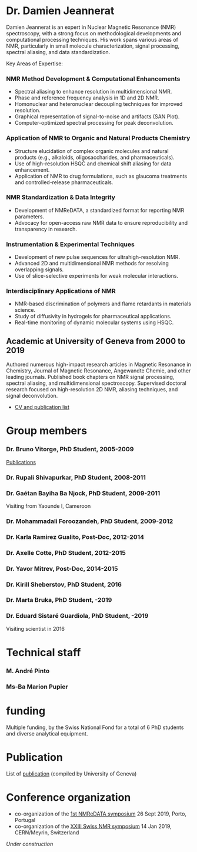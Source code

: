 # Dr. Damien Jeannerat

Damien Jeannerat is an expert in Nuclear Magnetic Resonance (NMR) spectroscopy, with a strong focus on methodological developments and computational processing techniques. His work spans various areas of NMR, particularly in small molecule characterization, signal processing, spectral aliasing, and data standardization.

Key Areas of Expertise:

### NMR Method Development & Computational Enhancements
- Spectral aliasing to enhance resolution in multidimensional NMR.
- Phase and reference frequency analysis in 1D and 2D NMR.
- Homonuclear and heteronuclear decoupling techniques for improved resolution.
- Graphical representation of signal-to-noise and artifacts (SAN Plot).
- Computer-optimized spectral processing for peak deconvolution.

### Application of NMR to Organic and Natural Products Chemistry
- Structure elucidation of complex organic molecules and natural products (e.g., alkaloids, oligosaccharides, and pharmaceuticals).
- Use of high-resolution HSQC and chemical shift aliasing for data enhancement.
- Application of NMR to drug formulations, such as glaucoma treatments and controlled-release pharmaceuticals.

### NMR Standardization & Data Integrity
- Development of NMReDATA, a standardized format for reporting NMR parameters.
- Advocacy for open-access raw NMR data to ensure reproducibility and transparency in research.

### Instrumentation & Experimental Techniques
- Development of new pulse sequences for ultrahigh-resolution NMR.
- Advanced 2D and multidimensional NMR methods for resolving overlapping signals.
- Use of slice-selective experiments for weak molecular interactions.

### Interdisciplinary Applications of NMR
- NMR-based discrimination of polymers and flame retardants in materials science.
- Study of diffusivity in hydrogels for pharmaceutical applications.
- Real-time monitoring of dynamic molecular systems using HSQC.

## Academic at University of Geneva from 2000 to 2019

Authored numerous high-impact research articles in Magnetic Resonance in Chemistry, Journal of Magnetic Resonance, Angewandte Chemie, and other leading journals. Published book chapters on NMR signal processing, spectral aliasing, and multidimensional spectroscopy. Supervised doctoral research focused on high-resolution 2D NMR, aliasing techniques, and signal deconvolution.

- [CV and publication list](page3)

# Group members 
### Dr. Bruno Vitorge, PhD Student, 2005-2009 
[Publications](PublicationsVitorge.md)
### Dr. Rupali Shivapurkar, PhD Student, 2008-2011
### Dr. Gaétan Bayiha Ba Njock, PhD Student, 2009-2011
Visiting from Yaounde I, Cameroon
### Dr. Mohammadali Foroozandeh, PhD Student, 2009-2012
### Dr. Karla Ramirez Gualito, Post-Doc, 2012-2014
### Dr. Axelle Cotte, PhD Student, 2012-2015
### Dr. Yavor Mitrev, Post-Doc, 2014-2015
### Dr. Kirill Sheberstov, PhD Student, 2016
### Dr. Marta Bruka, PhD Student, -2019
### Dr. Eduard Sistaré Guardiola, PhD Student, -2019
Visiting scientist in 2016
# Technical staff 
### M. André Pinto
### Ms-Ba Marion Pupier


# funding 

Multiple funding, by the Swiss National Fond for a total of 6 PhD students and diverse analytical equipment.

# Publication 
List of [publication](publicationUnige) (compiled by University of Geneva) 

# Conference organization 

- co-organization of the [1st NMReDATA symposium](https://nmredata.org/wiki/Symposium2019/) 26 Sept 2019, Porto, Portugal
- co-organization of the [XXIII Swiss NMR symposium](https://indico.cern.ch/event/775177/) 14 Jan 2019, CERN/Meyrin, Switzerland

*Under construction*




